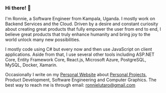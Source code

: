 ### Hi there! 👋
I'm Ronnie, a Software Engineer from Kampala, Uganda. I mostly work on Backend Services and the Cloud. Driven by a desire and constant curiosity about creating great products that fully empower the user from end to end, I believe great products that truly enhance humanity and bring joy to the world unlock many new possibilities.

I mostly code using C# but every now and then use JavaScript on client applications. Aside from that, I use several other tools including ASP.NET Core, Entity Framework Core, React.js, Microsoft Azure, PostgreSQL, MySQL, Docker, Xamarin.

Occasionally I write on my [Personal Website](https://ronnielutalo.github.io/) about [Personal Projects](https://ronnielutalo.github.io/projects/), Product Development, Software Engineering and Computer Graphics. The best way to reach me is through email: ronnielutaro@gmail.com

